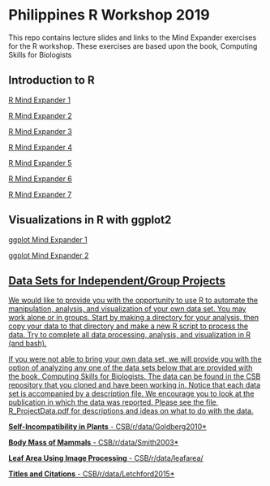 # Philippines R Workshop 2019

This repo contains lecture slides and links to the Mind Expander exercises for the R workshop.  These exercises are based upon the book, Computing Skills for Biologists


## Introduction to R

  <a href="https://forms.gle/GeuxmRyKQaeaRK7M7" target="_blank">R Mind Expander 1</a>

  <a href="https://forms.gle/zM5QnNq4vn6aeCMX9" target="_blank">R Mind Expander 2</a>

  <a href="https://forms.gle/qCb8hsMBXNY4YH84A" target="_blank">R Mind Expander 3</a>

  <a href="https://forms.gle/84bNSUa9g5ZfuoD56" target="_blank">R Mind Expander 4</a>

  <a href="https://forms.gle/4pNwLL2PR7Dtt5kq6" target="_blank">R Mind Expander 5</a>

  <a href="https://forms.gle/HMdjjHihsBh9Uj9U7" target="_blank">R Mind Expander 6</a>

  <a href="https://forms.gle/tLHy5Y7Md6WjTRqA6" target="_blank">R Mind Expander 7</a>


## Visualizations in R with ggplot2

  <a href="https://forms.gle/TSQLJjcXpwgShZBU8" target="_blank">ggplot Mind Expander 1
  
  <a href="https://forms.gle/zSof9MYTNwZRmCab9" target="_blank">ggplot Mind Expander 2


## Data Sets for Independent/Group Projects

  We would like to provide you with the opportunity to use R to automate the manipulation, analysis, and visualization of your own data 
  set.  You may work alone or in groups. Start by making a directory for your analysis, then copy your data to that directory and make a 
  new R script to process the data. Try to complete all data processing, analysis, and visualization in R (and bash).
  
  If you were not able to bring your own data set, we will provide you with the option of analyzing any one of the data sets below that are
  provided with the book, Computing Skills for Biologists.  The data can be found in the CSB repository that you cloned and have been working in. Notice that each data set is accompanied by a description file. We encourage you to look at the publication in which the data was reported. Please see the file, R_ProjectData.pdf for descriptions and ideas on what to do with the data.
  
  **Self-Incompatibility in Plants** - CSB/r/data/Goldberg2010*
  
  **Body Mass of Mammals** - CSB/r/data/Smith2003*
  
  **Leaf Area Using Image Processing** - CSB/r/data/leafarea/
  
  **Titles and Citations** - CSB/r/data/Letchford2015*
  
